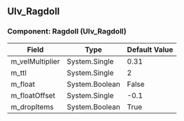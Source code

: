 ## Ulv_Ragdoll

### Component: Ragdoll (Ulv_Ragdoll)

|Field|Type|Default Value|
|---|---|---|
|m_velMultiplier|System.Single|0.31|
|m_ttl|System.Single|2|
|m_float|System.Boolean|False|
|m_floatOffset|System.Single|-0.1|
|m_dropItems|System.Boolean|True|

